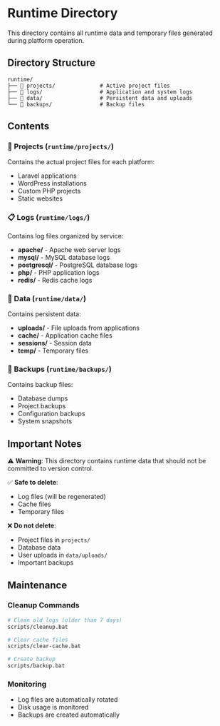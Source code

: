 # Runtime Directory

This directory contains all runtime data and temporary files generated during platform operation.

## Directory Structure

```
runtime/
├── 📁 projects/              # Active project files
├── 📁 logs/                  # Application and system logs
├── 📁 data/                  # Persistent data and uploads
└── 📁 backups/               # Backup files
```

## Contents

### 📂 Projects (`runtime/projects/`)
Contains the actual project files for each platform:
- Laravel applications
- WordPress installations  
- Custom PHP projects
- Static websites

### 📋 Logs (`runtime/logs/`)
Contains log files organized by service:
- **apache/** - Apache web server logs
- **mysql/** - MySQL database logs
- **postgresql/** - PostgreSQL database logs
- **php/** - PHP application logs
- **redis/** - Redis cache logs

### 💾 Data (`runtime/data/`)
Contains persistent data:
- **uploads/** - File uploads from applications
- **cache/** - Application cache files
- **sessions/** - Session data
- **temp/** - Temporary files

### 🔄 Backups (`runtime/backups/`)
Contains backup files:
- Database dumps
- Project backups
- Configuration backups
- System snapshots

## Important Notes

⚠️ **Warning**: This directory contains runtime data that should not be committed to version control.

✅ **Safe to delete**: 
- Log files (will be regenerated)
- Cache files
- Temporary files

❌ **Do not delete**:
- Project files in `projects/`
- Database data
- User uploads in `data/uploads/`
- Important backups

## Maintenance

### Cleanup Commands
```bash
# Clean old logs (older than 7 days)
scripts/cleanup.bat

# Clear cache files
scripts/clear-cache.bat

# Create backup
scripts/backup.bat
```

### Monitoring
- Log files are automatically rotated
- Disk usage is monitored
- Backups are created automatically

